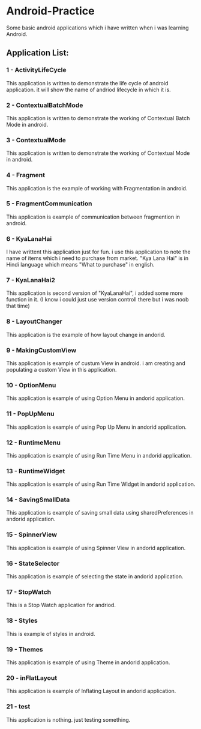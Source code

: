 # Android-Practice
Some basic android applications which i have written when i was learning Android.

## Application List:

### 1 - ActivityLifeCycle
  This application is written to demonstrate the life cycle of android application. it will show the name of andriod lifecycle in which it is.
  
### 2 - ContextualBatchMode
This application is written to demonstrate the working of Contextual Batch Mode in android.

### 3 - ContextualMode
This application is written to demonstrate the working of Contextual Mode in android.

### 4 - Fragment
This application is the example of working with Fragmentation in android.

### 5 - FragmentCommunication
This application is example of communication between fragmention in android.

### 6 - KyaLanaHai
I have writtent this application just for fun. i use this application to note the name of items which i need to purchase from market. "Kya Lana Hai" is in Hindi language which means "What to purchase" in english.

### 7 - KyaLanaHai2
This application is second version of "KyaLanaHai", i added some more function in it. (I know i could just use version controll there but i was noob that time)

### 8 - LayoutChanger
This application is the example of how layout change in andorid.

### 9 - MakingCustomView
This application is example of custum View in android. i am creating and populating a custom View in this application.

### 10 - OptionMenu
This application is example of using Option Menu in andorid application.

### 11 - PopUpMenu
This application is example of using Pop Up Menu in andorid application.

### 12 - RuntimeMenu
This application is example of using Run Time Menu in andorid application.

### 13 - RuntimeWidget
This application is example of using Run Time Widget in andorid application.

### 14 - SavingSmallData
This application is example of saving small data using sharedPreferences in andorid application.

### 15 - SpinnerView
This application is example of using Spinner View in andorid application.

### 16 - StateSelector
This application is example of selecting the state in andorid application.

### 17 - StopWatch
This is a Stop Watch application for andriod.

### 18 - Styles
This is example of styles in android.

### 19 - Themes
This application is example of using Theme in andorid application.

### 20 - inFlatLayout
This application is example of Inflating Layout in andorid application.

### 21 - test
This application is nothing. just testing something.
